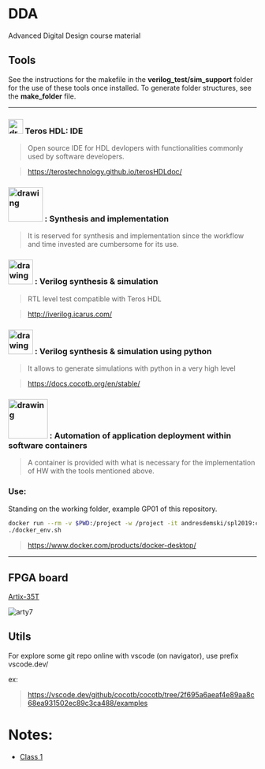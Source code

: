 # DDA
Advanced Digital Design course material

## Tools

See the instructions for the makefile in the __verilog_test/sim_support__ folder for the use of these tools once installed.
To generate folder structures, see the __make_folder__ file.
___

### <img src="https://terostechnology.github.io/terosHDLdoc/_static/logo.png" alt="drawing" width="30"/> Teros HDL: IDE

> Open source IDE for HDL devlopers with functionalities commonly used by software developers.

>https://terostechnology.github.io/terosHDLdoc/

### <img src="https://wikiimg.tojsiabtv.com/wikipedia/en/thumb/0/00/XilinxVivado_Logo.jpg/440px-XilinxVivado_Logo.jpg" alt="drawing" width="70"/> : Synthesis and implementation 
> It is reserved for synthesis and implementation since the workflow and time invested are cumbersome for its use.

### <img src="https://upload.wikimedia.org/wikipedia/en/c/cb/Icarus_Verilog_logo2.png" alt="drawing" width="50"/> : Verilog synthesis & simulation
> RTL level test compatible with Teros HDL

> http://iverilog.icarus.com/

### <img src="https://www.cocotb.org/assets/img/cocotb-logo.svg" alt="drawing" width="50"/> : Verilog synthesis & simulation using python
> It allows to generate simulations with python in a very high level

> https://docs.cocotb.org/en/stable/

### <img src="https://upload.wikimedia.org/wikipedia/commons/7/79/Docker_%28container_engine%29_logo.png" alt="drawing" width="80"/> : Automation of application deployment within software containers
> A container is provided with what is necessary for the implementation of HW with the tools mentioned above.

### Use:

Standing on the working folder, example GP01 of this repository.
```bash
docker run --rm -v $PWD:/project -w /project -it andresdemski/spl2019:cocotb
./docker_env.sh
```

> https://www.docker.com/products/docker-desktop/

___
## FPGA board
[Artix-35T](https://www.xilinx.com/products/boards-and-kits/arty.html)

![arty7](https://www.xilinx.com/content/xilinx/en/products/boards-and-kits/arty/_jcr_content/root/fullParsys/xilinxflexibleslab_1141911343/xilinxflexibleslab-parsys/xilinxtabs/childParsys-specifications/xilinximage.img.png/1503511073525.png)

## Utils
For explore some git repo online with vscode (on navigator), use prefix vscode.dev/

ex:
> https://vscode.dev/github/cocotb/cocotb/tree/2f695a6aeaf4e89aa8c68ea931502ec89c3ca488/examples

# Notes:

- [Class 1](https://onedrive.live.com/redir?resid=71656CC072A17A83%211909&authkey=%21AJVzlWE3PQHxBFE&page=Edit&wd=target%28DDA.one%7C1250178f-4834-44f4-b3ac-d37a29de5e78%2FClase%201%7Cf4623614-bb72-4b9a-b318-0e13ccdb7fc4%2F%29&wdorigin=703)